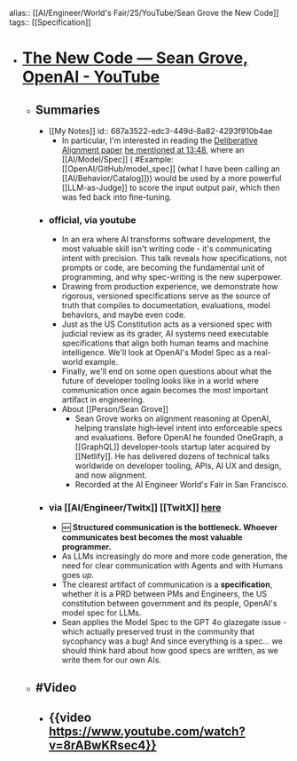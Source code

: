 alias:: [[AI/Engineer/World's Fair/25/YouTube/Sean Grove the New Code]]
tags:: [[Specification]]

- # [The New Code — Sean Grove, OpenAI - YouTube](https://www.youtube.com/watch?v=8rABwKRsec4)
	- ## Summaries
		- [[My Notes]]
		  id:: 687a3522-edc3-449d-8a82-4293f910b4ae
			- In particular, I'm interested in reading the [Deliberative Alignment paper](https://openai.com/index/deliberative-alignment/) [he mentioned at 13:48](https://youtu.be/8rABwKRsec4?t=828), where an [[AI/Model/Spec]] ( #Example:  [[OpenAI/GitHub/model_spec]] (what I have been calling an [[AI/Behavior/Catalog]])) would be used by a more powerful [[LLM-as-Judge]] to score the input output pair, which then was fed back into fine-tuning.
		- ### official, via youtube
			- In an era where AI transforms software development, the most valuable skill isn't writing code - it's communicating intent with precision. This talk reveals how specifications, not prompts or code, are becoming the fundamental unit of programming, and why spec-writing is the new superpower.
			- Drawing from production experience, we demonstrate how rigorous, versioned specifications serve as the source of truth that compiles to documentation, evaluations, model behaviors, and maybe even code.
			- Just as the US Constitution acts as a versioned spec with judicial review as its grader, AI systems need executable specifications that align both human teams and machine intelligence. We'll look at OpenAI's Model Spec as a real-world example.
			- Finally, we'll end on some open questions about what the future of developer tooling looks like in a world where communication once again becomes the most important artifact in engineering.
			- About [[Person/Sean Grove]]
				- Sean Grove works on alignment reasoning at OpenAI, helping translate high‑level intent into enforceable specs and evaluations. Before OpenAI he founded OneGraph, a [[GraphQL]] developer‑tools startup later acquired by [[Netlify]]. He has delivered dozens of technical talks worldwide on developer tooling, APIs, AI UX and design, and now alignment.
				- Recorded at the AI Engineer World's Fair in San Francisco.
		- ### via [[AI/Engineer/Twitx]] [[TwitX]] [here](https://x.com/aiDotEngineer/status/1943714745460437262)
			- 🆕 **Structured communication is the bottleneck. Whoever communicates best becomes the most valuable programmer.**
			- As LLMs increasingly do more and more code generation, the need for clear communication with Agents and with Humans goes *up*.
			- The clearest artifact of communication is a **specification**, whether it is a PRD between PMs and Engineers, the US constitution between government and its people, OpenAI's model spec for LLMs.
			- Sean applies the Model Spec to the GPT 4o glazegate issue - which actually preserved trust in the community that sycophancy was a bug! And since everything is a spec... we should think hard about how good specs are written, as we write them for our own AIs.
	- ## #Video
		- {{video https://www.youtube.com/watch?v=8rABwKRsec4}}
			-